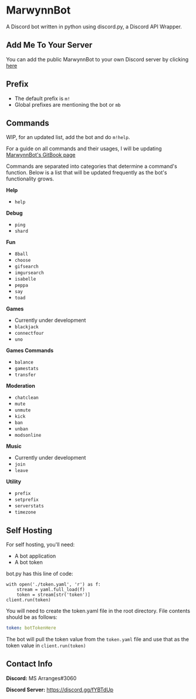# MarwynnBot
A Discord bot written in python using discord.py, a Discord API Wrapper.

## Add Me To Your Server
You can add the public MarwynnBot to your own Discord server by clicking [here](https://discord.com/oauth2/authorize?client_id=623317451811061763&scope=bot&permissions=8)

## Prefix
- The default prefix is `m!`
- Global prefixes are mentioning the bot or `mb`

## Commands
WIP, for an updated list, add the bot and do `m!help`.

For a guide on all commands and their usages, I will be updating [MarwynnBot's GitBook page](https://marwynn.gitbook.io/marwynnbot/)

Commands are separated into categories that determine a command's function. Below is a list that will be updated
frequently as the bot's functionality grows.

**Help**
- `help`

**Debug**
- `ping`
- `shard`

**Fun**
- `8ball`
- `choose`
- `gifsearch`
- `imgursearch`
- `isabelle`
- `peppa`
- `say`
- `toad`

**Games**
- Currently under development
- `blackjack`
- `connectfour`
- `uno`

**Games Commands**
- `balance`
- `gamestats`
- `transfer`

**Moderation**
- `chatclean`
- `mute`
- `unmute`
- `kick`
- `ban`
- `unban`
- `modsonline`

**Music**
- Currently under development
- `join`
- `leave`

**Utility**
- `prefix`
- `setprefix`
- `serverstats`
- `timezone`

## Self Hosting
For self hosting, you'll need:
- A bot application
- A bot token

bot.py has this line of code:
```
with open('./token.yaml', 'r') as f:
    stream = yaml.full_load(f)
    token = stream[str('token')]
client.run(token)
```
You will need to create the token.yaml file in the root directory. File contents should be as follows:
```yaml
token: botTokenHere
```
The bot will pull the token value from the `token.yaml` file and use that as the token value in `client.run(token)`
## Contact Info
**Discord:** MS Arranges#3060

**Discord Server:** https://discord.gg/fYBTdUp